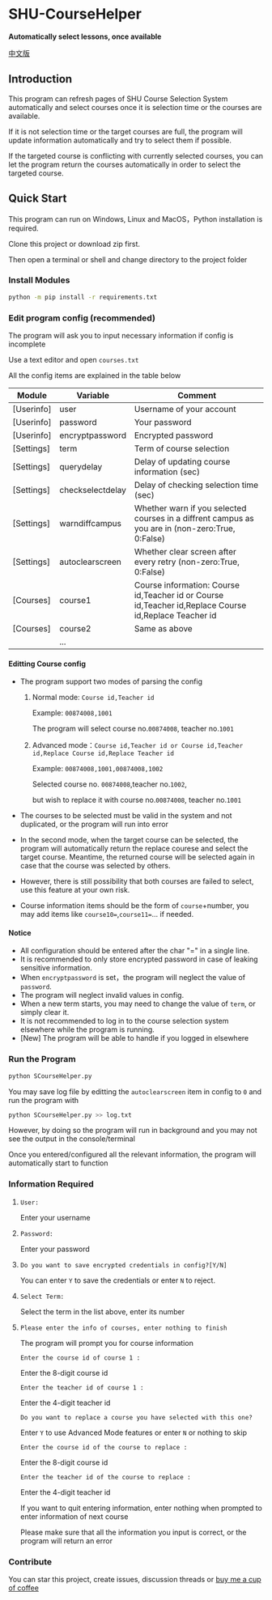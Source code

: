 # SHU-CourseHelper

**Automatically select lessons, once available**

[中文版](README_zh_CN.md)

## **Introduction**

This program can refresh pages of SHU Course Selection System automatically and select courses once it is selection time or the courses are available.

If it is not selection time or the target courses are full, the program will update information automatically and try to select them if possible.

If the targeted course is conflicting with currently selected courses, you can let the program return the courses automatically in order to select the targeted course.

## **Quick Start**

This program can run on Windows, Linux and MacOS，Python installation is required.

Clone this project or download zip first.

Then open a terminal or shell and change directory to the project folder

### **Install Modules**

```bash
python -m pip install -r requirements.txt
```

### **Edit program config (recommended)**

The program will ask you to input necessary information if config is incomplete

Use a text editor and open `courses.txt`

All the config items are explained in the table below

| Module     | Variable         | Comment                                                                                               |
| ---------- | ---------------- | ----------------------------------------------------------------------------------------------------- |
| [Userinfo] | user             | Username of your account                                                                              |
| [Userinfo] | password         | Your password                                                                                         |
| [Userinfo] | encryptpassword  | Encrypted password                                                                                    |
| [Settings] | term             | Term of course selection                                                                              |
| [Settings] | querydelay       | Delay of updating course information (sec)                                                            |
| [Settings] | checkselectdelay | Delay of checking selection time (sec)                                                                |
| [Settings] | warndiffcampus   | Whether warn if you selected courses in a diffrent campus as you are in (non-zero:True, 0:False)      |
| [Settings] | autoclearscreen  | Whether clear screen after every retry (non-zero:True, 0:False)                                       |
| [Courses]  | course1          | Course information: Course id,Teacher id or Course id,Teacher id,Replace Course id,Replace Teacher id |
| [Courses]  | course2          | Same as above                                                                                         |
|            | ...              |                                                                                                       |

#### **Editting Course config**

- The program support two modes of parsing the config

  1. Normal mode: `Course id,Teacher id`

      Example: `00874008,1001`

      The program will select course no.`00874008`, teacher no.`1001`

  2. Advanced mode：`Course id,Teacher id or Course id,Teacher id,Replace Course id,Replace Teacher id`

      Example: `00874008,1001,00874008,1002`

      Selected course no. `00874008`,teacher no.`1002`,

      but wish to replace it with course no.`00874008`, teacher no.`1001`

- The courses to be selected must be valid in the system and not duplicated, or the program will run into error
- In the second mode, when the target course can be selected, the program will automatically return the replace courese and select the target course. Meantime, the returned course will be selected again in case that the course was selected by others.
- However, there is still possibility that both courses are failed to select, use this feature at your own risk.
- Course information items should be the form of `course`+number, you may add items like `course10=`,`course11=`... if needed.

#### **Notice**

- All configuration should be entered after the char "=" in a single line.
- It is recommended to only store encrypted password in case of leaking sensitive information.
- When `encryptpassword` is set，the program will neglect the value of `password`.
- The program will neglect invalid values in config.
- When a new term starts, you may need to change the value of `term`, or simply clear it.
- It is not recommended to log in to the course selection system elsewhere while the program is running.
- [New] The program will be able to handle if you logged in elsewhere

### **Run the Program**

```bash
python SCourseHelper.py
```

You may save log file by editting the `autoclearscreen` item in config to `0` and run the program with

```bash
python SCourseHelper.py >> log.txt
```

However, by doing so the program will run in background and you may not see the output in the console/terminal

Once you entered/configured all the relevant information, the program will automatically start to function

### **Information Required**

1. `User:`

   Enter your username

2. `Password:`

   Enter your password

3. `Do you want to save encrypted credentials in config?[Y/N]`

   You can enter `Y` to save the credentials or enter `N` to reject.

4. `Select Term:`

   Select the term in the list above, enter its number

5. `Please enter the info of courses, enter nothing to finish`

   The program will prompt you for course information

   `Enter the course id of course 1 :`

   Enter the 8-digit course id

   `Enter the teacher id of course 1 :`

   Enter the 4-digit teacher id

   `Do you want to replace a course you have selected with this one?`

   Enter `Y` to use Advanced Mode features or enter `N` or nothing to skip

   `Enter the course id of the course to replace :`

   Enter the 8-digit course id

   `Enter the teacher id of the course to replace :`

   Enter the 4-digit teacher id

   If you want to quit entering information, enter nothing when prompted to enter information of next course

   Please make sure that all the information you input is correct, or the program will return an error

### **Contribute**

You can star this project, create issues, discussion threads or [buy me a cup of coffee](https://ishs.gq/jz.html)
